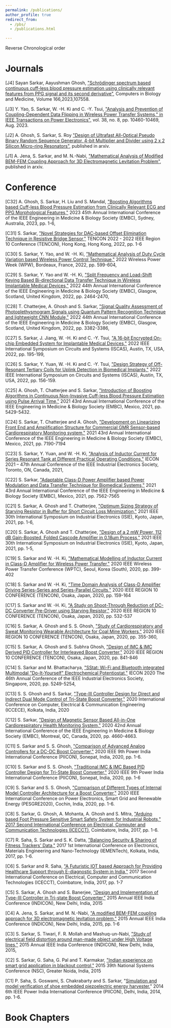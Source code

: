 ```yaml
---
permalink: /publications/
author_profile: true
redirect_from: 
  - /pbs/
  - /publications.html

---
```

Reverse Chronological order 

# Journals 

[J4] Sayan Sarkar, Aayushman Ghosh, ["Schrödinger spectrum based continuous cuff-less blood pressure estimation using clinically relevant features from PPG signal and its second derivative"](https://www.sciencedirect.com/science/article/abs/pii/S0010482523010235), Computers in Biology and Medicine, Volume 166,2023,107558.

[J3] Y. Yao, S. Sarkar, W. -H. Ki and C. -Y. Tsui, ["Analysis and Prevention of Coupling-Dependent Data Flipping in Wireless Power Transfer Systems," in IEEE Transactions on Power Electronics",](https://ieeexplore.ieee.org/abstract/document/10122992) vol. 38, no. 8, pp. 10460-10469, Aug. 2023. 

[J2] A. Ghosh, S. Sarkar, S. Roy ["Design of Ultrafast All-Optical Pseudo Binary Random Sequence Generator, 4-bit Multiplier and Divider using 2 x 2 Silicon Micro-ring Resonators"](), published in arxiv.

[J1] A. Jena, S. Sarkar, and M. N.-Nabi, ["Mathematical Analysis of Modified BEM-FEM Coupling Approach for 3D Electromagnetic Levitation Problem"](https://arxiv.org/abs/2108.09632), published in arxiv.

# Conference

[C32] A. Ghosh, S. Sarkar, H. Liu and S. Mandal, ["Boosting Algorithms based Cuff-less Blood Pressure Estimation from Clinically Relevant ECG and PPG Morphological Features,"](https://ieeexplore.ieee.org/abstract/document/10340405) 2023 45th Annual International Conference of the IEEE Engineering in Medicine & Biology Society (EMBC), Sydney, Australia, 2023, pp. 1-6,

[C31] S. Sarkar, ["Novel Strategies for DAC-based Offset Elimination Technique in Resistive Bridge Sensor,"](https://ieeexplore.ieee.org/abstract/document/9977718) TENCON 2022 - 2022 IEEE Region 10 Conference (TENCON), Hong Kong, Hong Kong, 2022, pp. 1-6

[C30] S. Sarkar, Y. Yao, and W. -H. Ki, ["Mathematical Analysis of Duty Cycle Variation based Wireless Power Control Technique,"](https://ieeexplore.ieee.org/abstract/document/9853982) 2022 Wireless Power Week (WPW), Bordeaux, France, 2022, pp. 599-604, 

[C29] S. Sarkar, Y. Yao and W. -H. Ki, ["Split Frequency and Load-Shift Keying Based Bi-directional Data Transfer Technique in Wireless Implantable Medical Devices,"](https://ieeexplore.ieee.org/abstract/document/9871738) 2022 44th Annual International Conference of the IEEE Engineering in Medicine & Biology Society (EMBC), Glasgow, Scotland, United Kingdom, 2022, pp. 2464-2470, 

[C28] T. Chatterjee, A. Ghosh and S. Sarkar, ["Signal Quality Assessment of Photoplethysmogram Signals using Quantum Pattern Recognition Technique and lightweight CNN Module,"](https://ieeexplore.ieee.org/abstract/document/9871494) 2022 44th Annual International Conference of the IEEE Engineering in Medicine & Biology Society (EMBC), Glasgow, Scotland, United Kingdom, 2022, pp. 3382-3386, 

[C27] S. Sarkar, J. Jiang, W. -H. Ki and C. -Y. Tsui, ["A 16-bit Encrypted On-chip Embedded System for Implantable Medical Devices,"](https://ieeexplore.ieee.org/abstract/document/9937423) 2022 IEEE International Symposium on Circuits and Systems (ISCAS), Austin, TX, USA, 2022, pp. 195-199,

[C26] S. Sarkar, Y. Yuan, W. -H. Ki and C. -Y. Tsui, ["Design Strategy of Off-Resonant Tertiary Coils for Uplink Detection in Biomedical Implants,"](https://ieeexplore.ieee.org/abstract/document/9937926) 2022 IEEE International Symposium on Circuits and Systems (ISCAS), Austin, TX, USA, 2022, pp. 156-159.

[C25] A. Ghosh, T. Chatterjee and S. Sarkar, ["Introduction of Boosting Algorithms in Continuous Non-Invasive Cuff-less Blood Pressure Estimation using Pulse Arrival Time,"](https://ieeexplore.ieee.org/abstract/document/9630848) 2021 43rd Annual International Conference of the IEEE Engineering in Medicine & Biology Society (EMBC), Mexico, 2021, pp. 5429-5432.

[C24] S. Sarkar, T. Chatterjee and A. Ghosh, ["Development on Linearizing Front End and Amplification Structure for Commercial GMR Sensor-based Cardiorespiratory Monitoring system,"](https://ieeexplore.ieee.org/abstract/document/9630672) 2021 43rd Annual International Conference of the IEEE Engineering in Medicine & Biology Society (EMBC), Mexico, 2021, pp. 7190-7194

[C23] S. Sarkar, Y. Yuan, and W. -H. Ki, ["Analysis of Inductor Current for Series Resonant Tank at Different Practical Operating Conditions,"](https://ieeexplore.ieee.org/abstract/document/9589480) IECON 2021 – 47th Annual Conference of the IEEE Industrial Electronics Society, Toronto, ON, Canada, 2021,

[C22] S. Sarkar, ["Adaptable Class-D Power Amplifier based Power Modulation and Data Transfer Technique for Biomedical Systems,"](https://ieeexplore.ieee.org/abstract/document/9629530) 2021 43rd Annual International Conference of the IEEE Engineering in Medicine & Biology Society (EMBC), Mexico, 2021, pp. 7562-7565

[C21] S. Sarkar, A. Ghosh and T. Chatterjee, ["Optimum Sizing Strategy of Starving Resistor in Buffer for Short Circuit Loss Minimization,"](https://ieeexplore.ieee.org/abstract/document/9576311) 2021 IEEE 30th International Symposium on Industrial Electronics (ISIE), Kyoto, Japan, 2021, pp. 1-6,

[C20] S. Sarkar, A. Ghosh and T. Chatterjee, ["Design of a 2 mW Power, 112 dB Gain-Boosted, Folded Cascode Amplifier in 0.18µm Process,"](https://ieeexplore.ieee.org/abstract/document/9576208) 2021 IEEE 30th International Symposium on Industrial Electronics (ISIE), Kyoto, Japan, 2021, pp. 1-5,

[C19] S. Sarkar and W. -H. Ki, ["Mathematical Modelling of Inductor Current in Class-D Amplifier for Wireless Power Transfer,"](https://ieeexplore.ieee.org/abstract/document/9295607) 2020 IEEE Wireless Power Transfer Conference (WPTC), Seoul, Korea (South), 2020, pp. 399-402

[C18] S. Sarkar and W. -H. Ki, ["Time Domain Analysis of Class-D Amplifier Driving Series-Series and Series-Parallel Circuits,"](https://ieeexplore.ieee.org/abstract/document/9293947) 2020 IEEE REGION 10 CONFERENCE (TENCON), Osaka, Japan, 2020, pp. 159-164

[C17] S. Sarkar and W. -H. Ki, ["A Study on Shoot-Through Reduction of DC-DC Converter Pre-Driver using Starving Resistor,"](https://ieeexplore.ieee.org/abstract/document/9293707) 2020 IEEE REGION 10 CONFERENCE (TENCON), Osaka, Japan, 2020, pp. 532-537

[C16] S. Sarkar, A. Ghosh and S. S. Ghosh, ["Study of Cardiorespiratory and Sweat Monitoring Wearable Architecture for Coal Mine Workers,"](https://ieeexplore.ieee.org/abstract/document/9293818) 2020 IEEE REGION 10 CONFERENCE (TENCON), Osaka, Japan, 2020, pp. 355-360,

[C15] S. Sarkar, A. Ghosh and S. Subhra Ghosh, ["Design of IMC & IMC Derived PID Controller for Interleaved Boost Converter,"](https://ieeexplore.ieee.org/abstract/document/9293888) 2020 IEEE REGION 10 CONFERENCE (TENCON), Osaka, Japan, 2020, pp. 841-846

[C14] S. Sarkar and M. Bhattacharya, ["SStat: Wi-Fi and Bluetooth integrated Multimodal "Do-It-Yourself" Electrochemical Potentiostat,"](https://ieeexplore.ieee.org/abstract/document/9254701
) IECON 2020 The 46th Annual Conference of the IEEE Industrial Electronics Society, Singapore, 2020, pp. 5249-5254, 

[C13] S. S. Ghosh and S. Sarkar, ["Type-III Controller Design for Direct and Indirect Dual Mode Control of Tri-State Boost Converter,"](https://ieeexplore.ieee.org/document/9223113) 2020 International Conference on Computer, Electrical & Communication Engineering (ICCECE), Kolkata, India, 2020

[C12] S. Sarkar, ["Design of Magnetic Sensor Based All-in-One Cardiorespiratory Health Monitoring System,"](https://ieeexplore.ieee.org/abstract/document/9176550) 2020 42nd Annual International Conference of the IEEE Engineering in Medicine & Biology Society (EMBC), Montreal, QC, Canada, 2020, pp. 4660-4663.

[C11] S. Sarkar and S. S. Ghosh, ["Comparison of Advanced Analog Controllers for a DC-DC Boost Converter,"](https://ieeexplore.ieee.org/abstract/document/9113013) 2020 IEEE 9th Power India International Conference (PIICON), Sonepat, India, 2020, pp. 1-6.

[C10] S. Sarkar and S. S. Ghosh, ["Traditional IMC & IMC Based PID Controller Design for Tri-State Boost Converter,"](https://ieeexplore.ieee.org/abstract/document/9112992) 2020 IEEE 9th Power India International Conference (PIICON), Sonepat, India, 2020, pp. 1-6

[C9] S. Sarkar and S. S. Ghosh, ["Comparison of Different Types of Internal Model Controller Architecture for a Boost Converter,"](https://ieeexplore.ieee.org/abstract/document/9070368) 2020 IEEE International Conference on Power Electronics, Smart Grid and Renewable Energy (PESGRE2020), Cochin, India, 2020, pp. 1-6.

[C8] S. Sarkar, G. Ghosh, A. Mohanta, A. Ghosh and S. Mitra, ["Arduino based Foot Pressure Sensitive Smart Safety System for Industrial Robots," 2017 Second International Conference on Electrical, Computer and Communication Technologies (ICECCT)](https://ieeexplore.ieee.org/abstract/document/8118009), Coimbatore, India, 2017, pp. 1-6.

[C7] R. Saha, S. Sarkar and S. K. Datta, ["Balancing Security & Sharing of Fitness Trackers' Data,"](https://ieeexplore.ieee.org/abstract/document/8076942) 2017 1st International Conference on Electronics, Materials Engineering and Nano-Technology (IEMENTech), Kolkata, India, 2017, pp. 1-6.

[C6] S. Sarkar and R. Saha, ["A Futuristic IOT based Approach for Providing Healthcare Support through E-diagnostic System in India,"](https://ieeexplore.ieee.org/abstract/document/8117810) 2017 Second International Conference on Electrical, Computer and Communication Technologies (ICECCT), Coimbatore, India, 2017, pp. 1-7

[C5] S. Sarkar, A. Ghosh and S. Banerjee, ["Design and Implementation of Type-III Controller in Tri-state Boost Converter,"](https://ieeexplore.ieee.org/abstract/document/7443152) 2015 Annual IEEE India Conference (INDICON), New Delhi, India, 2015

[C4] A. Jena, S. Sarkar, and M. N.-Nabi, ["A modified BEM-FEM coupling approach for 3D electromagnetic levitation problem,"](https://ieeexplore.ieee.org/abstract/document/7443598) 2015 Annual IEEE India Conference (INDICON), New Delhi, India, 2015, pp. 1-6

[C3] S. Sarkar, S. Tiwari, F. R. Mollah and Mashuq-un-Nabi, ["Study of electrical field distortion around man-made object under High Voltage lines,"](https://ieeexplore.ieee.org/abstract/document/7443385) 2015 Annual IEEE India Conference (INDICON), New Delhi, India, 2015,

[C2] S. Sarkar, G. Saha, G. Pal and T. Karmakar, ["Indian experience on smart grid application in blackout control,"](https://ieeexplore.ieee.org/abstract/document/7489079) 2015 39th National Systems Conference (NSC), Greater Noida, India, 2015

[C1] P. Saha, S. Goswami, S. Chakrabarty and S. Sarkar, "[Simulation and model verification of shoe embedded piezoelectric energy harvester](https://ieeexplore.ieee.org/abstract/document/7117702)," 2014 6th IEEE Power India International Conference (PIICON), Delhi, India, 2014, pp. 1-6.

# Book Chapters


